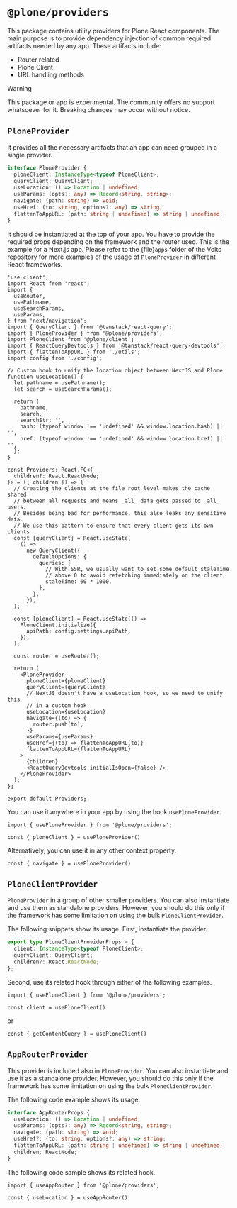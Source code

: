 # `@plone/providers`

This package contains utility providers for Plone React components.
The main purpose is to provide dependency injection of common required artifacts needed by any app.
These artifacts include:
- Router related
- Plone Client
- URL handling methods

> [!WARNING]
> This package or app is experimental.
> The community offers no support whatsoever for it.
> Breaking changes may occur without notice.

## `PloneProvider`

It provides all the necessary artifacts that an app can need grouped in a single provider.

```ts
interface PloneProvider {
  ploneClient: InstanceType<typeof PloneClient>;
  queryClient: QueryClient;
  useLocation: () => Location | undefined;
  useParams: (opts?: any) => Record<string, string>;
  navigate: (path: string) => void;
  useHref: (to: string, options?: any) => string;
  flattenToAppURL: (path: string | undefined) => string | undefined;
}
```

It should be instantiated at the top of your app.
You have to provide the required props depending on the framework and the router used.
This is the example for a Next.js app.
Please refer to the {file}`apps` folder of the Volto repository for more examples of the usage of `PloneProvider` in different React frameworks.

```tsx
'use client';
import React from 'react';
import {
  useRouter,
  usePathname,
  useSearchParams,
  useParams,
} from 'next/navigation';
import { QueryClient } from '@tanstack/react-query';
import { PloneProvider } from '@plone/providers';
import PloneClient from '@plone/client';
import { ReactQueryDevtools } from '@tanstack/react-query-devtools';
import { flattenToAppURL } from './utils';
import config from './config';

// Custom hook to unify the location object between NextJS and Plone
function useLocation() {
  let pathname = usePathname();
  let search = useSearchParams();

  return {
    pathname,
    search,
    searchStr: '',
    hash: (typeof window !== 'undefined' && window.location.hash) || '',
    href: (typeof window !== 'undefined' && window.location.href) || '',
  };
}

const Providers: React.FC<{
  children?: React.ReactNode;
}> = ({ children }) => {
  // Creating the clients at the file root level makes the cache shared
  // between all requests and means _all_ data gets passed to _all_ users.
  // Besides being bad for performance, this also leaks any sensitive data.
  // We use this pattern to ensure that every client gets its own clients
  const [queryClient] = React.useState(
    () =>
      new QueryClient({
        defaultOptions: {
          queries: {
            // With SSR, we usually want to set some default staleTime
            // above 0 to avoid refetching immediately on the client
            staleTime: 60 * 1000,
          },
        },
      }),
  );

  const [ploneClient] = React.useState(() =>
    PloneClient.initialize({
      apiPath: config.settings.apiPath,
    }),
  );

  const router = useRouter();

  return (
    <PloneProvider
      ploneClient={ploneClient}
      queryClient={queryClient}
      // NextJS doesn't have a useLocation hook, so we need to unify this
      // in a custom hook
      useLocation={useLocation}
      navigate={(to) => {
        router.push(to);
      }}
      useParams={useParams}
      useHref={(to) => flattenToAppURL(to)}
      flattenToAppURL={flattenToAppURL}
    >
      {children}
      <ReactQueryDevtools initialIsOpen={false} />
    </PloneProvider>
  );
};

export default Providers;

```

You can use it anywhere in your app by using the hook `usePloneProvider`.

```tsx
import { usePloneProvider } from '@plone/providers';

const { ploneClient } = usePloneProvider()
```

Alternatively, you can use it in any other context property.

```tsx
const { navigate } = usePloneProvider()
```

## `PloneClientProvider`

`PloneProvider` in a group of other smaller providers.
You can also instantiate and use them as standalone providers.
However, you should do this only if the framework has some limitation on using the bulk `PloneClientProvider`.

The following snippets show its usage.
First, instantiate the provider.

```ts
export type PloneClientProviderProps = {
  client: InstanceType<typeof PloneClient>;
  queryClient: QueryClient;
  children?: React.ReactNode;
};
```

Second, use its related hook through either of the following examples.

```tsx
import { usePloneClient } from '@plone/providers';

const client = usePloneClient()
```

or

```tsx
const { getContentQuery } = usePloneClient()
```

## `AppRouterProvider`

This provider is included also in `PloneProvider`.
You can also instantiate and use it as a standalone provider.
However, you should do this only if the framework has some limitation on using the bulk `PloneClientProvider`.

The following code example shows its usage.

```ts
interface AppRouterProps {
  useLocation: () => Location | undefined;
  useParams: (opts?: any) => Record<string, string>;
  navigate: (path: string) => void;
  useHref?: (to: string, options?: any) => string;
  flattenToAppURL: (path: string | undefined) => string | undefined;
  children: ReactNode;
}
```

The following code sample shows its related hook.

```tsx
import { useAppRouter } from '@plone/providers';

const { useLocation } = useAppRouter()
```
